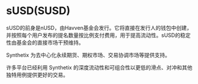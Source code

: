 # 

# sUSD(SUSD)

sUSD的前身是nUSD，由Havven基金会发行。它将直接在发行人的钱包中创建，并按照每个用户发布的提名数量按比例支付费用，用于提高流动性。sUSD的稳定性由基金会的直接市场干预维持。

Synthetix 为去中心化永续期货、期权市场、交易协调市场等提供支持。

许多平台已经利用 Synthetix 的深度流动性和可组合性以更低的滑点、对冲和其他独特用例提供更好的交易。

